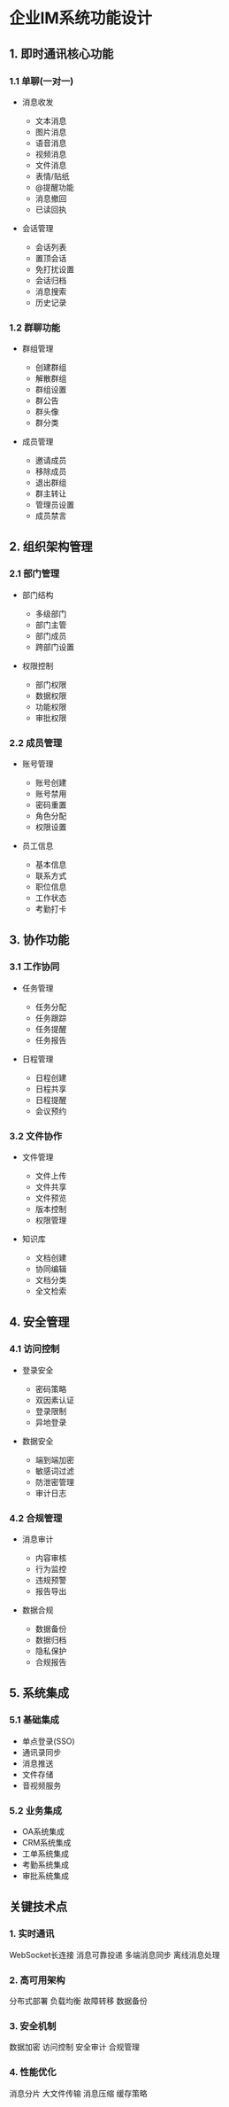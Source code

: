 <!--
 * @Author: jackning 270580156@qq.com
 * @Date: 2024-01-29 16:24:13
 * @LastEditors: jack ning github@bytedesk.com
 * @LastEditTime: 2025-02-06 17:44:26
 * @Description: bytedesk.com https://github.com/Bytedesk/bytedesk
 *   Please be aware of the BSL license restrictions before installing Bytedesk IM – 
 *  selling, reselling, or hosting Bytedesk IM as a service is a breach of the terms and automatically terminates your rights under the license.
 *  Business Source License 1.1: https://github.com/Bytedesk/bytedesk/blob/main/LICENSE 
 *  contact: 270580156@qq.com 
 *  联系：270580156@qq.com
 * Copyright (c) 2024 by bytedesk.com, All Rights Reserved. 
-->
# 企业IM系统功能设计

## 1. 即时通讯核心功能

### 1.1 单聊(一对一)

- 消息收发
  - 文本消息
  - 图片消息
  - 语音消息
  - 视频消息
  - 文件消息
  - 表情/贴纸
  - @提醒功能
  - 消息撤回
  - 已读回执

- 会话管理
  - 会话列表
  - 置顶会话
  - 免打扰设置
  - 会话归档
  - 消息搜索
  - 历史记录

### 1.2 群聊功能

- 群组管理
  - 创建群组
  - 解散群组
  - 群组设置
  - 群公告
  - 群头像
  - 群分类

- 成员管理
  - 邀请成员
  - 移除成员
  - 退出群组
  - 群主转让
  - 管理员设置
  - 成员禁言

## 2. 组织架构管理

### 2.1 部门管理

- 部门结构
  - 多级部门
  - 部门主管
  - 部门成员
  - 跨部门设置

- 权限控制
  - 部门权限
  - 数据权限
  - 功能权限
  - 审批权限

### 2.2 成员管理

- 账号管理
  - 账号创建
  - 账号禁用
  - 密码重置
  - 角色分配
  - 权限设置

- 员工信息
  - 基本信息
  - 联系方式
  - 职位信息
  - 工作状态
  - 考勤打卡

## 3. 协作功能

### 3.1 工作协同

- 任务管理
  - 任务分配
  - 任务跟踪
  - 任务提醒
  - 任务报告

- 日程管理
  - 日程创建
  - 日程共享
  - 日程提醒
  - 会议预约

### 3.2 文件协作

- 文件管理
  - 文件上传
  - 文件共享
  - 文件预览
  - 版本控制
  - 权限管理

- 知识库
  - 文档创建
  - 协同编辑
  - 文档分类
  - 全文检索

## 4. 安全管理

### 4.1 访问控制

- 登录安全
  - 密码策略
  - 双因素认证
  - 登录限制
  - 异地登录

- 数据安全
  - 端到端加密
  - 敏感词过滤
  - 防泄密管理
  - 审计日志

### 4.2 合规管理

- 消息审计
  - 内容审核
  - 行为监控
  - 违规预警
  - 报告导出

- 数据合规
  - 数据备份
  - 数据归档
  - 隐私保护
  - 合规报告

## 5. 系统集成

### 5.1 基础集成

- 单点登录(SSO)
- 通讯录同步
- 消息推送
- 文件存储
- 音视频服务

### 5.2 业务集成

- OA系统集成
- CRM系统集成
- 工单系统集成
- 考勤系统集成
- 审批系统集成

## 关键技术点

### 1. 实时通讯

WebSocket长连接
消息可靠投递
多端消息同步
离线消息处理

### 2. 高可用架构

分布式部署
负载均衡
故障转移
数据备份

### 3. 安全机制

数据加密
访问控制
安全审计
合规管理

### 4. 性能优化

消息分片
大文件传输
消息压缩
缓存策略
